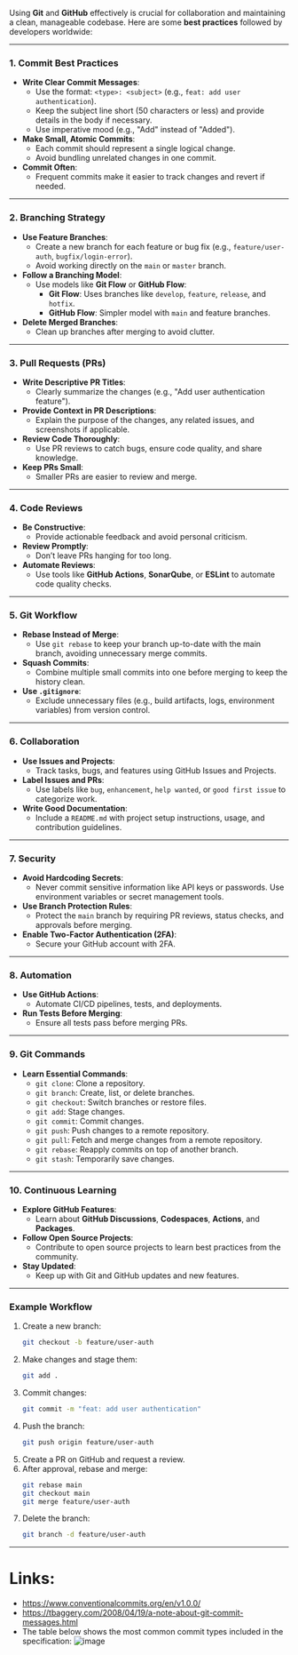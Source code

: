 Using **Git** and **GitHub** effectively is crucial for collaboration and maintaining a clean, manageable codebase. Here are some **best practices** followed by developers worldwide:

---

### **1. Commit Best Practices**
- **Write Clear Commit Messages**:
  - Use the format: `<type>: <subject>` (e.g., `feat: add user authentication`).
  - Keep the subject line short (50 characters or less) and provide details in the body if necessary.
  - Use imperative mood (e.g., "Add" instead of "Added").
- **Make Small, Atomic Commits**:
  - Each commit should represent a single logical change.
  - Avoid bundling unrelated changes in one commit.
- **Commit Often**:
  - Frequent commits make it easier to track changes and revert if needed.

---

### **2. Branching Strategy**
- **Use Feature Branches**:
  - Create a new branch for each feature or bug fix (e.g., `feature/user-auth`, `bugfix/login-error`).
  - Avoid working directly on the `main` or `master` branch.
- **Follow a Branching Model**:
  - Use models like **Git Flow** or **GitHub Flow**:
    - **Git Flow**: Uses branches like `develop`, `feature`, `release`, and `hotfix`.
    - **GitHub Flow**: Simpler model with `main` and feature branches.
- **Delete Merged Branches**:
  - Clean up branches after merging to avoid clutter.

---

### **3. Pull Requests (PRs)**
- **Write Descriptive PR Titles**:
  - Clearly summarize the changes (e.g., "Add user authentication feature").
- **Provide Context in PR Descriptions**:
  - Explain the purpose of the changes, any related issues, and screenshots if applicable.
- **Review Code Thoroughly**:
  - Use PR reviews to catch bugs, ensure code quality, and share knowledge.
- **Keep PRs Small**:
  - Smaller PRs are easier to review and merge.

---

### **4. Code Reviews**
- **Be Constructive**:
  - Provide actionable feedback and avoid personal criticism.
- **Review Promptly**:
  - Don’t leave PRs hanging for too long.
- **Automate Reviews**:
  - Use tools like **GitHub Actions**, **SonarQube**, or **ESLint** to automate code quality checks.

---

### **5. Git Workflow**
- **Rebase Instead of Merge**:
  - Use `git rebase` to keep your branch up-to-date with the main branch, avoiding unnecessary merge commits.
- **Squash Commits**:
  - Combine multiple small commits into one before merging to keep the history clean.
- **Use `.gitignore`**:
  - Exclude unnecessary files (e.g., build artifacts, logs, environment variables) from version control.

---

### **6. Collaboration**
- **Use Issues and Projects**:
  - Track tasks, bugs, and features using GitHub Issues and Projects.
- **Label Issues and PRs**:
  - Use labels like `bug`, `enhancement`, `help wanted`, or `good first issue` to categorize work.
- **Write Good Documentation**:
  - Include a `README.md` with project setup instructions, usage, and contribution guidelines.

---

### **7. Security**
- **Avoid Hardcoding Secrets**:
  - Never commit sensitive information like API keys or passwords. Use environment variables or secret management tools.
- **Use Branch Protection Rules**:
  - Protect the `main` branch by requiring PR reviews, status checks, and approvals before merging.
- **Enable Two-Factor Authentication (2FA)**:
  - Secure your GitHub account with 2FA.

---

### **8. Automation**
- **Use GitHub Actions**:
  - Automate CI/CD pipelines, tests, and deployments.
- **Run Tests Before Merging**:
  - Ensure all tests pass before merging PRs.

---

### **9. Git Commands**
- **Learn Essential Commands**:
  - `git clone`: Clone a repository.
  - `git branch`: Create, list, or delete branches.
  - `git checkout`: Switch branches or restore files.
  - `git add`: Stage changes.
  - `git commit`: Commit changes.
  - `git push`: Push changes to a remote repository.
  - `git pull`: Fetch and merge changes from a remote repository.
  - `git rebase`: Reapply commits on top of another branch.
  - `git stash`: Temporarily save changes.

---

### **10. Continuous Learning**
- **Explore GitHub Features**:
  - Learn about **GitHub Discussions**, **Codespaces**, **Actions**, and **Packages**.
- **Follow Open Source Projects**:
  - Contribute to open source projects to learn best practices from the community.
- **Stay Updated**:
  - Keep up with Git and GitHub updates and new features.

---

### **Example Workflow**
1. Create a new branch:
   ```bash
   git checkout -b feature/user-auth
   ```
2. Make changes and stage them:
   ```bash
   git add .
   ```
3. Commit changes:
   ```bash
   git commit -m "feat: add user authentication"
   ```
4. Push the branch:
   ```bash
   git push origin feature/user-auth
   ```
5. Create a PR on GitHub and request a review.
6. After approval, rebase and merge:
   ```bash
   git rebase main
   git checkout main
   git merge feature/user-auth
   ```
7. Delete the branch:
   ```bash
   git branch -d feature/user-auth
   ```

---

# Links: 
* https://www.conventionalcommits.org/en/v1.0.0/
* https://tbaggery.com/2008/04/19/a-note-about-git-commit-messages.html
* The table below shows the most common commit types included in the specification:
![image](https://github.com/user-attachments/assets/e7e71000-2010-4333-b5dd-9d45a014fe9c)

